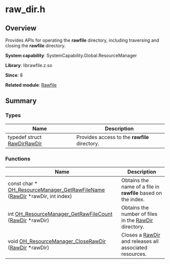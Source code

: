 # raw_dir.h


## Overview

Provides APIs for operating the **rawfile** directory, including traversing and closing the **rawfile** directory.

 **System capability**: SystemCapability.Global.ResourceManager

 **Library**: librawfile.z.so

**Since**: 8

**Related module**: [Rawfile](rawfile.md)


## Summary


### Types

| Name| Description| 
| -------- | -------- |
| typedef struct [RawDir](rawfile.md#rawdir)[RawDir](rawfile.md#rawdir) | Provides access to the **rawfile** directory. | 


### Functions

| Name| Description| 
| -------- | -------- |
| const char \* [OH_ResourceManager_GetRawFileName](rawfile.md#oh_resourcemanager_getrawfilename) ([RawDir](rawfile.md#rawdir) \*rawDir, int index) | Obtains the name of a file in **rawfile** based on the index. | 
| int [OH_ResourceManager_GetRawFileCount](rawfile.md#oh_resourcemanager_getrawfilecount) ([RawDir](rawfile.md#rawdir) \*rawDir) | Obtains the number of files in the [RawDir](rawfile.md#rawdir) directory. | 
| void [OH_ResourceManager_CloseRawDir](rawfile.md#oh_resourcemanager_closerawdir) ([RawDir](rawfile.md#rawdir) \*rawDir) | Closes a [RawDir](rawfile.md#rawdir) and releases all associated resources. | 
